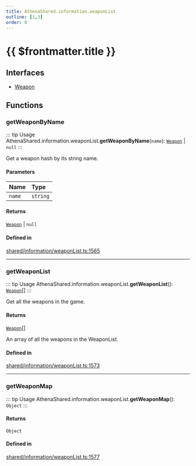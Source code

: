 ```yaml
---
title: AthenaShared.information.weaponList
outline: [1,3]
order: 0
---
```


# {{ $frontmatter.title }}


## Interfaces

- [Weapon](../interfaces/shared_information_weaponList_Weapon.md)

## Functions

### getWeaponByName

::: tip Usage
AthenaShared.information.weaponList.**getWeaponByName**(`name`): [`Weapon`](../interfaces/shared_information_weaponList_Weapon.md) \| ``null``
:::

Get a weapon hash by its string name.

#### Parameters

| Name | Type |
| :------ | :------ |
| `name` | `string` |

#### Returns

[`Weapon`](../interfaces/shared_information_weaponList_Weapon.md) \| ``null``

#### Defined in

[shared/information/weaponList.ts:1565](https://github.com/Stuyk/altv-athena/blob/84a2fd9/src/core/shared/information/weaponList.ts#L1565)

___

### getWeaponList

::: tip Usage
AthenaShared.information.weaponList.**getWeaponList**(): [`Weapon`](../interfaces/shared_information_weaponList_Weapon.md)[]
:::

Get all the weapons in the game.

#### Returns

[`Weapon`](../interfaces/shared_information_weaponList_Weapon.md)[]

An array of all the weapons in the WeaponList.

#### Defined in

[shared/information/weaponList.ts:1573](https://github.com/Stuyk/altv-athena/blob/84a2fd9/src/core/shared/information/weaponList.ts#L1573)

___

### getWeaponMap

::: tip Usage
AthenaShared.information.weaponList.**getWeaponMap**(): `Object`
:::

#### Returns

`Object`

#### Defined in

[shared/information/weaponList.ts:1577](https://github.com/Stuyk/altv-athena/blob/84a2fd9/src/core/shared/information/weaponList.ts#L1577)
